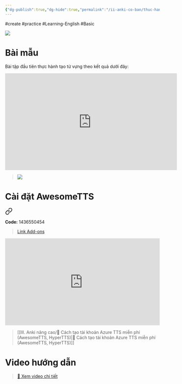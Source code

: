```yaml
---
{"dg-publish":true,"dg-hide":true,"permalink":"/ii-anki-co-ban/thuc-hanh-1-tao-the-tu-vung-tieng-anh-basic-co-hinh-am-thanh/","hide":true,"dgPassFrontmatter":true}
---
```


#create #practice #Learning-English #Basic 

![](https://i.imgur.com/dLXKUkS.png)

# Bài mẫu

Bài tập đầu tiên thực hành tạo từ vựng theo kết quả dưới đây:

<iframe width="560" height="315" src="https://www.youtube.com/embed/fOagkeb090M" title="YouTube video player" frameborder="0" allow="accelerometer; autoplay; clipboard-write; encrypted-media; gyroscope; picture-in-picture; web-share" allowfullscreen></iframe>

> ![](https://i.imgur.com/9Fo58X7.png)

# Cài đặt AwesomeTTS


<div class="transclusion internal-embed is-loaded"><a class="markdown-embed-link" href="/cai-awesome-tts/" aria-label="Open link"><svg xmlns="http://www.w3.org/2000/svg" width="24" height="24" viewBox="0 0 24 24" fill="none" stroke="currentColor" stroke-width="2" stroke-linecap="round" stroke-linejoin="round" class="svg-icon lucide-link"><path d="M10 13a5 5 0 0 0 7.54.54l3-3a5 5 0 0 0-7.07-7.07l-1.72 1.71"></path><path d="M14 11a5 5 0 0 0-7.54-.54l-3 3a5 5 0 0 0 7.07 7.07l1.71-1.71"></path></svg></a><div class="markdown-embed">




**Code:** 1436550454

> [Link Add-ons](https://ankiweb.net/shared/info/1436550454)

<div style="position: relative; padding-bottom: 56.25%; height: 0; overflow: hidden;">
  <iframe style="position: absolute; top: 0; left: 0; width: 100%; height: 100%;" src="https://www.youtube.com/embed/70py7QOzveQ" title="YouTube video player" frameborder="0" allow="accelerometer; autoplay; clipboard-write; encrypted-media; gyroscope; picture-in-picture; web-share" allowfullscreen></iframe>
</div>

</div></div>


> [[III. Anki nâng cao/👑 Cách tạo tài khoản Azure TTS miễn phí (AwesomeTTS, HyperTTS)\|👑 Cách tạo tài khoản Azure TTS miễn phí (AwesomeTTS, HyperTTS)]]

# Video hướng dẫn

> [👑 Xem video chi tiết](https://www.facebook.com/groups/ankikhoa2/posts/665973545584948/)

